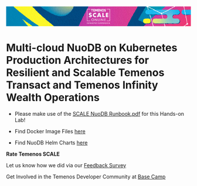 ![image](images/Banner-HOL-Platform-track.jpg)

# Multi-cloud NuoDB on Kubernetes Production Architectures for Resilient and Scalable Temenos Transact and Temenos Infinity Wealth Operations

- Please make use of the [SCALE NuoDB Runbook.pdf](https://github.com/nuodb/temn-scale/raw/main/NuoDBLabGuide.pdf) for this Hands-on Lab!

- Find Docker Image Files [here](https://hub.docker.com/r/nuodb/nuodb-ce/)

- Find NuoDB Helm Charts [here](https://github.com/nuodb/nuodb-helm-charts)

**Rate Temenos SCALE**

Let us know how we did via our [Feedback Survey](https://forms.office.com/Pages/ResponsePage.aspx?id=D1TS1Qr2rUWGqeLnku5maQm4GcDXBTFLrQ1exd1wB_1UOTY4SFZISzRLQjU4QVVRSjlUSzExRk1CNi4u)

Get Involved in the Temenos Developer Community at [Base Camp](https://basecamp.temenos.com/s/base-camp-welcome)